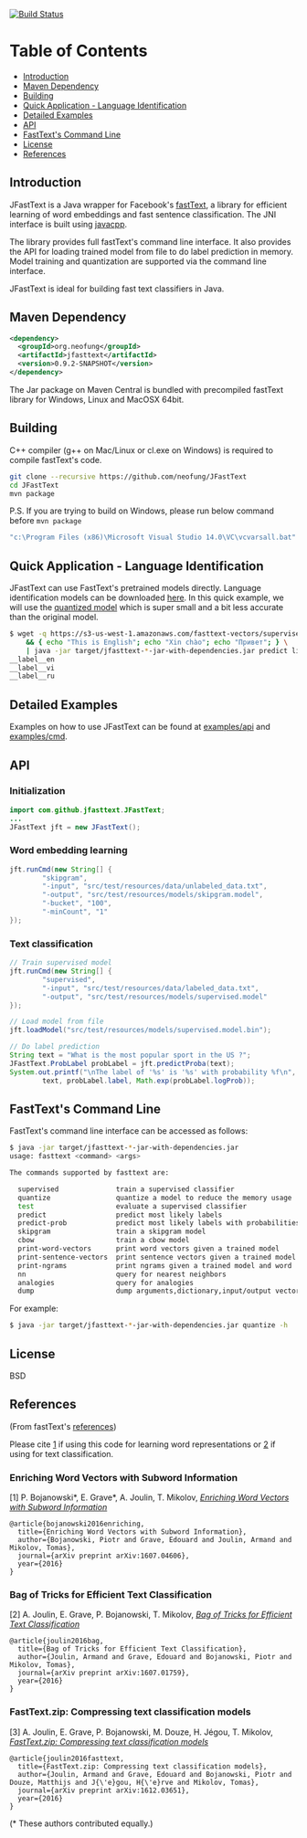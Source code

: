 [![Build Status](https://travis-ci.org/neofung/JFastText.svg?branch=dev%2Fupdate_version)](https://travis-ci.org/github/neofung/JFastText)

Table of Contents
=================

  * [Introduction](#introduction)
  * [Maven Dependency](#maven-dependency)
  * [Building](#building)
  * [Quick Application - Language Identification](#quick-application-\--language-identification)
  * [Detailed Examples](#detailed-examples)
  * [API](#api)
  * [FastText's Command Line](#fasttexts-command-line)
  * [License](#license)
  * [References](#references)
  

## Introduction
JFastText is a Java wrapper for Facebook's [fastText](https://github.com/facebookresearch/fastText), 
a library for efficient learning of word embeddings and fast sentence classification. The JNI interface
is built using [javacpp](https://github.com/bytedeco/javacpp).

The library provides full fastText's command line interface. It also provides the API for
loading trained model from file to do label prediction in memory. Model training and quantization
are supported via the command line interface.

JFastText is ideal for building fast text classifiers in Java.

## Maven Dependency
```xml
<dependency>
  <groupId>org.neofung</groupId>
  <artifactId>jfasttext</artifactId>
  <version>0.9.2-SNAPSHOT</version>
</dependency>
```
The Jar package on Maven Central is bundled with precompiled fastText library for Windows, Linux and
MacOSX 64bit.

## Building
C++ compiler (g++ on Mac/Linux or cl.exe on Windows) is required to compile fastText's code.

```bash
git clone --recursive https://github.com/neofung/JFastText
cd JFastText
mvn package
```

P.S. If you are trying to build on Windows, please run below command before ```mvn package```
```bash
"c:\Program Files (x86)\Microsoft Visual Studio 14.0\VC\vcvarsall.bat" amd64
```

## Quick Application - Language Identification
JFastText can use FastText's pretrained models directly. Language identification models can be downloaded [here](https://fasttext.cc/docs/en/language-identification.html).
In this quick example, we will use the [quantized model](https://s3-us-west-1.amazonaws.com/fasttext-vectors/supervised_models/lid.176.ftz)
which is super small and a bit less accurate than the original model.

```bash
$ wget -q https://s3-us-west-1.amazonaws.com/fasttext-vectors/supervised_models/lid.176.ftz \
    && { echo "This is English"; echo "Xin chào"; echo "Привет"; } \
    | java -jar target/jfasttext-*-jar-with-dependencies.jar predict lid.176.ftz -
__label__en
__label__vi
__label__ru
```

## Detailed Examples
Examples on how to use JFastText can be found at [examples/api](examples/api) and [examples/cmd](examples/cmd).

## API

### Initialization

```java
import com.github.jfasttext.JFastText;
...
JFastText jft = new JFastText();
```

### Word embedding learning
```java
jft.runCmd(new String[] {
        "skipgram",
        "-input", "src/test/resources/data/unlabeled_data.txt",
        "-output", "src/test/resources/models/skipgram.model",
        "-bucket", "100",
        "-minCount", "1"
});
```

### Text classification
```java
// Train supervised model
jft.runCmd(new String[] {
        "supervised",
        "-input", "src/test/resources/data/labeled_data.txt",
        "-output", "src/test/resources/models/supervised.model"
});

// Load model from file
jft.loadModel("src/test/resources/models/supervised.model.bin");

// Do label prediction
String text = "What is the most popular sport in the US ?";
JFastText.ProbLabel probLabel = jft.predictProba(text);
System.out.printf("\nThe label of '%s' is '%s' with probability %f\n",
        text, probLabel.label, Math.exp(probLabel.logProb));
```

## FastText's Command Line
FastText's command line interface can be accessed as follows:
```bash
$ java -jar target/jfasttext-*-jar-with-dependencies.jar
usage: fasttext <command> <args>

The commands supported by fasttext are:

  supervised              train a supervised classifier
  quantize                quantize a model to reduce the memory usage
  test                    evaluate a supervised classifier
  predict                 predict most likely labels
  predict-prob            predict most likely labels with probabilities
  skipgram                train a skipgram model
  cbow                    train a cbow model
  print-word-vectors      print word vectors given a trained model
  print-sentence-vectors  print sentence vectors given a trained model
  print-ngrams            print ngrams given a trained model and word
  nn                      query for nearest neighbors
  analogies               query for analogies
  dump                    dump arguments,dictionary,input/output vectors

```

For example:

```bash
$ java -jar target/jfasttext-*-jar-with-dependencies.jar quantize -h
```

## License
BSD

## References
(From fastText's [references](https://github.com/facebookresearch/fastText#references))

Please cite [1](#enriching-word-vectors-with-subword-information) if using this code for learning word representations or [2](#bag-of-tricks-for-efficient-text-classification) if using for text classification.

### Enriching Word Vectors with Subword Information

[1] P. Bojanowski\*, E. Grave\*, A. Joulin, T. Mikolov, [*Enriching Word Vectors with Subword Information*](https://arxiv.org/abs/1607.04606)

```
@article{bojanowski2016enriching,
  title={Enriching Word Vectors with Subword Information},
  author={Bojanowski, Piotr and Grave, Edouard and Joulin, Armand and Mikolov, Tomas},
  journal={arXiv preprint arXiv:1607.04606},
  year={2016}
}
```

### Bag of Tricks for Efficient Text Classification

[2] A. Joulin, E. Grave, P. Bojanowski, T. Mikolov, [*Bag of Tricks for Efficient Text Classification*](https://arxiv.org/abs/1607.01759)

```
@article{joulin2016bag,
  title={Bag of Tricks for Efficient Text Classification},
  author={Joulin, Armand and Grave, Edouard and Bojanowski, Piotr and Mikolov, Tomas},
  journal={arXiv preprint arXiv:1607.01759},
  year={2016}
}
```

### FastText.zip: Compressing text classification models

[3] A. Joulin, E. Grave, P. Bojanowski, M. Douze, H. Jégou, T. Mikolov, [*FastText.zip: Compressing text classification models*](https://arxiv.org/abs/1612.03651)

```
@article{joulin2016fasttext,
  title={FastText.zip: Compressing text classification models},
  author={Joulin, Armand and Grave, Edouard and Bojanowski, Piotr and Douze, Matthijs and J{\'e}gou, H{\'e}rve and Mikolov, Tomas},
  journal={arXiv preprint arXiv:1612.03651},
  year={2016}
}
```

(\* These authors contributed equally.)
